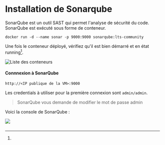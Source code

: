 # Installation de Sonarqube

SonarQube est un outil SAST qui permet l'analyse de sécurité du code. SonarQube est exécuté sous forme de conteneur.

```shell
docker run -d --name sonar -p 9000:9000 sonarqube:lts-community
```

Une fois le conteneur déployé, vérifiez qu'il est bien démarré et en état running[^1].

![Liste des conteneurs](../../images/docker-sonarqube.jpg)

#### Connnexion à SonarQube

`http://<IP publique de la VM>:9000`

Les credentials à utiliser pour la première connexion sont `admin/admin`.

> SonarQube vous demande de modifier le mot de passe admin

Voici la console de SonarQube :

![](../../images/sonarqube1.jpg)

###

[^1]: 
